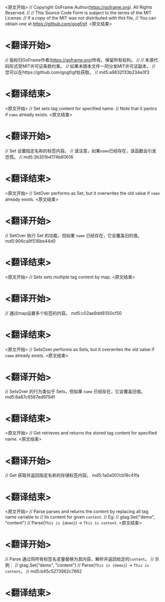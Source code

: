 
<原文开始>
// Copyright GoFrame Author(https://goframe.org). All Rights Reserved.
//
// This Source Code Form is subject to the terms of the MIT License.
// If a copy of the MIT was not distributed with this file,
// You can obtain one at https://github.com/gogf/gf.
<原文结束>

# <翻译开始>
// 版权归GoFrame作者(https://goframe.org)所有。保留所有权利。
//
// 本源代码形式受MIT许可证条款约束。
// 如果未随本文件一同分发MIT许可证副本，
// 您可以在https://github.com/gogf/gf处获取。
// md5:a9832f33b234e3f3
# <翻译结束>


<原文开始>
// Set sets tag content for specified name.
// Note that it panics if `name` already exists.
<原文结束>

# <翻译开始>
// Set 设置指定名称的标签内容。
// 请注意，如果`name`已经存在，该函数会引发恐慌。
// md5:3b301b4174b60616
# <翻译结束>


<原文开始>
// SetOver performs as Set, but it overwrites the old value if `name` already exists.
<原文结束>

# <翻译开始>
// SetOver 执行 Set 的功能，但如果 `name` 已经存在，它会覆盖旧的值。 md5:906ca9f516be44d0
# <翻译结束>


<原文开始>
// Sets sets multiple tag content by map.
<原文结束>

# <翻译开始>
// 通过map设置多个标签的内容。 md5:c02ae9dd9350cf50
# <翻译结束>


<原文开始>
// SetsOver performs as Sets, but it overwrites the old value if `name` already exists.
<原文结束>

# <翻译开始>
// SetsOver 的行为类似于 Sets，但如果 `name` 已经存在，它会覆盖旧值。 md5:6a87c6587ed9794f
# <翻译结束>


<原文开始>
// Get retrieves and returns the stored tag content for specified name.
<原文结束>

# <翻译开始>
// Get 获取并返回指定名称的存储标签内容。 md5:1a0a007cb18c41fa
# <翻译结束>


<原文开始>
// Parse parses and returns the content by replacing all tag name variable to
// its content for given `content`.
// Eg:
// gtag.Set("demo", "content")
// Parse(`This is {demo}`) -> `This is content`.
<原文结束>

# <翻译开始>
// Parse 通过将所有标签名变量替换为其内容，解析并返回给定的`content`。
// 示例：
// gtag.Set("demo", "content")
// Parse(`This is {demo}`) -> `This is content`。
// md5:b45c5273962c7662
# <翻译结束>

